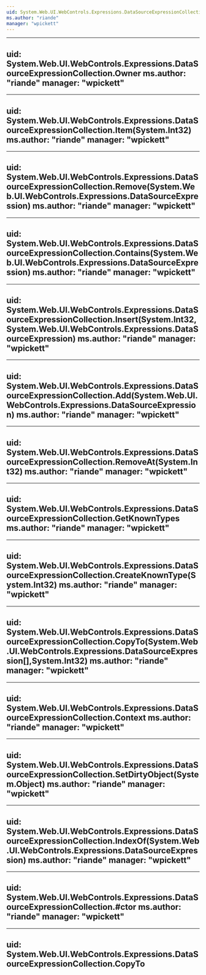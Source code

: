 ```yaml
---
uid: System.Web.UI.WebControls.Expressions.DataSourceExpressionCollection
ms.author: "riande"
manager: "wpickett"
---
```


---
uid: System.Web.UI.WebControls.Expressions.DataSourceExpressionCollection.Owner
ms.author: "riande"
manager: "wpickett"
---

---
uid: System.Web.UI.WebControls.Expressions.DataSourceExpressionCollection.Item(System.Int32)
ms.author: "riande"
manager: "wpickett"
---

---
uid: System.Web.UI.WebControls.Expressions.DataSourceExpressionCollection.Remove(System.Web.UI.WebControls.Expressions.DataSourceExpression)
ms.author: "riande"
manager: "wpickett"
---

---
uid: System.Web.UI.WebControls.Expressions.DataSourceExpressionCollection.Contains(System.Web.UI.WebControls.Expressions.DataSourceExpression)
ms.author: "riande"
manager: "wpickett"
---

---
uid: System.Web.UI.WebControls.Expressions.DataSourceExpressionCollection.Insert(System.Int32,System.Web.UI.WebControls.Expressions.DataSourceExpression)
ms.author: "riande"
manager: "wpickett"
---

---
uid: System.Web.UI.WebControls.Expressions.DataSourceExpressionCollection.Add(System.Web.UI.WebControls.Expressions.DataSourceExpression)
ms.author: "riande"
manager: "wpickett"
---

---
uid: System.Web.UI.WebControls.Expressions.DataSourceExpressionCollection.RemoveAt(System.Int32)
ms.author: "riande"
manager: "wpickett"
---

---
uid: System.Web.UI.WebControls.Expressions.DataSourceExpressionCollection.GetKnownTypes
ms.author: "riande"
manager: "wpickett"
---

---
uid: System.Web.UI.WebControls.Expressions.DataSourceExpressionCollection.CreateKnownType(System.Int32)
ms.author: "riande"
manager: "wpickett"
---

---
uid: System.Web.UI.WebControls.Expressions.DataSourceExpressionCollection.CopyTo(System.Web.UI.WebControls.Expressions.DataSourceExpression[],System.Int32)
ms.author: "riande"
manager: "wpickett"
---

---
uid: System.Web.UI.WebControls.Expressions.DataSourceExpressionCollection.Context
ms.author: "riande"
manager: "wpickett"
---

---
uid: System.Web.UI.WebControls.Expressions.DataSourceExpressionCollection.SetDirtyObject(System.Object)
ms.author: "riande"
manager: "wpickett"
---

---
uid: System.Web.UI.WebControls.Expressions.DataSourceExpressionCollection.IndexOf(System.Web.UI.WebControls.Expressions.DataSourceExpression)
ms.author: "riande"
manager: "wpickett"
---

---
uid: System.Web.UI.WebControls.Expressions.DataSourceExpressionCollection.#ctor
ms.author: "riande"
manager: "wpickett"
---

---
uid: System.Web.UI.WebControls.Expressions.DataSourceExpressionCollection.CopyTo
---
